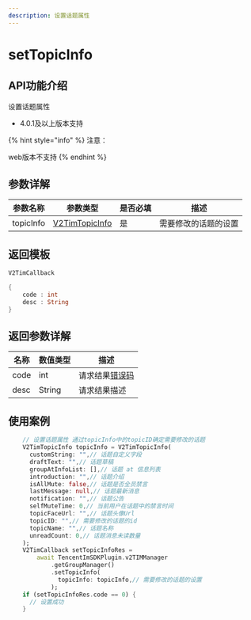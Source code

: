 ```yaml
---
description: 设置话题属性
---
```


# setTopicInfo

## API功能介绍

设置话题属性

* 4.0.1及以上版本支持

{% hint style="info" %}
注意：

web版本不支持
{% endhint %}

## 参数详解

| 参数名称      | 参数类型                                                  | 是否必填 | 描述         |
| --------- | ----------------------------------------------------- | ---- | ---------- |
| topicInfo | [V2TimTopicInfo](../../class/topic/v2timtopicinfo.md) | 是    | 需要修改的话题的设置 |

## 返回模板

```dart
V2TimCallback

{
    code : int
    desc : String
}
```

## 返回参数详解

| 名称   | 数值类型   | 描述                                                             |
| ---- | ------ | -------------------------------------------------------------- |
| code | int    | 请求结果[错误码](https://cloud.tencent.com/document/product/269/1671) |
| desc | String | 请求结果描述                                                         |

## 使用案例  &#x20;

```dart
    // 设置话题属性 通过topicInfo中的topicID确定需要修改的话题
    V2TimTopicInfo topicInfo = V2TimTopicInfo(
      customString: "",// 话题自定义字段
      draftText: "",// 话题草稿
      groupAtInfoList: [],// 话题 at 信息列表
      introduction: "",// 话题介绍
      isAllMute: false,// 话题是否全员禁言
      lastMessage: null,// 话题最新消息
      notification: "",// 话题公告
      selfMuteTime: 0,// 当前用户在话题中的禁言时间
      topicFaceUrl: "",// 话题头像Url
      topicID: "",// 需要修改的话题的id
      topicName: "",// 话题名称
      unreadCount: 0,// 话题消息未读数量
    );
    V2TimCallback setTopicInfoRes =
        await TencentImSDKPlugin.v2TIMManager
            .getGroupManager()
            .setTopicInfo(
              topicInfo: topicInfo,// 需要修改的话题的设置
            );
    if (setTopicInfoRes.code == 0) {
      // 设置成功
    }

```
